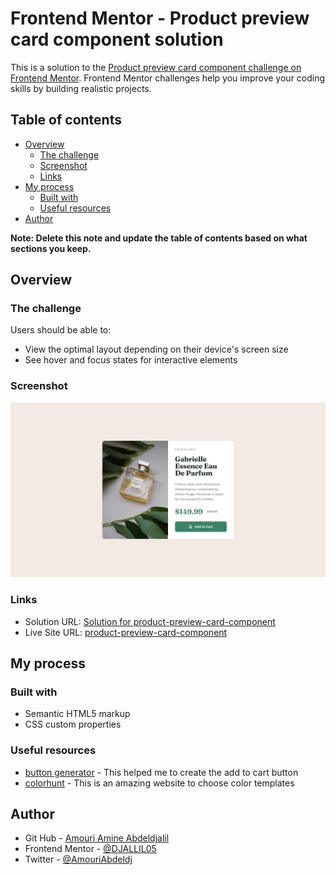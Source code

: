 # Frontend Mentor - Product preview card component solution

This is a solution to the [Product preview card component challenge on Frontend Mentor](https://www.frontendmentor.io/challenges/product-preview-card-component-GO7UmttRfa). Frontend Mentor challenges help you improve your coding skills by building realistic projects.

## Table of contents

- [Overview](#overview)
  - [The challenge](#the-challenge)
  - [Screenshot](#screenshot)
  - [Links](#links)
- [My process](#my-process)
  - [Built with](#built-with)
  - [Useful resources](#useful-resources)
- [Author](#author)

**Note: Delete this note and update the table of contents based on what sections you keep.**

## Overview

### The challenge

Users should be able to:

- View the optimal layout depending on their device's screen size
- See hover and focus states for interactive elements

### Screenshot

![](./design/desktop-design.jpg)

### Links
- Solution URL: [Solution for product-preview-card-component](https://www.frontendmentor.io/solutions/product-preview-card-component-fwe_fw2SIO)
- Live Site URL: [product-preview-card-component](https://djallil05.github.io/Product-preview-card-component/#)

## My process

### Built with

- Semantic HTML5 markup
- CSS custom properties

### Useful resources

- [button generator](https://css3buttongenerator.com/) - This helped me to create the add to cart button
- [colorhunt](https://colorhunt.co/) - This is an amazing website to choose color templates

## Author

- Git Hub - [Amouri Amine Abdeldjalil](https://github.com/DJALLIL05)
- Frontend Mentor - [@DJALLIL05](https://www.frontendmentor.io/profile/DJALLIL05)
- Twitter - [@AmouriAbdeldj](https://www.twitter.com/AmouriAbdeldj)
